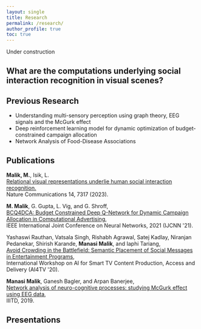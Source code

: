 ```yaml
---
layout: single
title: Research
permalink: /research/
author_profile: true
toc: true
---
```


Under construction

## What are the computations underlying social interaction recognition in visual scenes?
<!---
..some sort of abstract..
..figures..
..links to paper, posters for new stuff..
--->
## Previous Research
- Understanding multi-sensory perception using graph theory, EEG signals and the McGurk effect
- Deep reinforcement learning model for dynamic optimization of budget-constrained campaign allocation
- Network Analysis of Food-Disease Associations

## Publications
**Malik, M.**, Isik, L.  
[Relational visual representations underlie human social interaction recognition.](https://www.nature.com/articles/s41467-023-43156-8)  
Nature Communications 14, 7317 (2023).  

**M. Malik**, G. Gupta, L. Vig, and G. Shroff,  
[BCQ4DCA: Budget Constrained Deep Q-Network for Dynamic Campaign Allocation in Computational Advertising](https://ieeexplore.ieee.org/document/9533838),  
IEEE International Joint Conference on Neural Networks, 2021 (IJCNN '21).  

Yashaswi Rauthan, Vatsala Singh, Rishabh Agrawal, Satej Kadlay, Niranjan Pedanekar, Shirish Karande, **Manasi Malik**, and Iaphi Tariang,  
[Avoid Crowding in the Battlefield: Semantic Placement of Social Messages in Entertainment Programs](https://dl.acm.org/doi/10.1145/3422839.3423065),  
International Workshop on AI for Smart TV Content Production, Access and Delivery (AI4TV '20).  

**Manasi Malik**, Ganesh Bagler, and Arpan Banerjee,  
[Network analysis of neuro-cognitive processes: studying McGurk effect using EEG data](https://repository.iiitd.edu.in/jspui/handle/123456789/732),  
IIITD, 2019.

## Presentations
